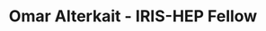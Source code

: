 ---
permalink: /fellows/OmarAlterkait.html
layout: fellow
pagetype: fellow
active: false
title: Omar Alterkait - IRIS-HEP Fellow
fellow-name: Omar Alterkait
project_title: Offline Track Selection
focus-area: ia
dates:
  start: 2021-01-04
  end: 2021-06-04
photo: /assets/images/team/Omar-Alterkait.jpg
institution: University of Colorado, Boulder
website:
e-mail: Omar.Alterkait@colorado.edu
mentors:
- Kevin Stenson (University of Colorado, Boulder)
project_goal: >
  The prospect of the HL-LHC and the high pileup associated with it has made track
  reconstruction much more challenging. Following track reconstruction, an oﬄine algorithm
  that is able to distinguish real tracks (tracks associated with a single charged
  particle) from fake tracks (tracks not associated with a single charged particle)
  is beneﬁcial. The CMS software contains a DNN for this task; however, this is based
  on the current detector. For the phase 2 upgrade of the CMS detector, the outer
  tracker is quite diﬀerent which means that this task needs to be reevaluated. The
  goal of my project is to develop a more eﬃcient post track reconstruction algorithm
  using deep learning to classify reconstructed tracks as either real or fake.
proposal: /assets/pdf/Fellow_Alterkait_Proposal.pdf
presentations:
github-username: OmarAlterkait

linkedin-profile: https://www.linkedin.com/in/omaralterkait
---